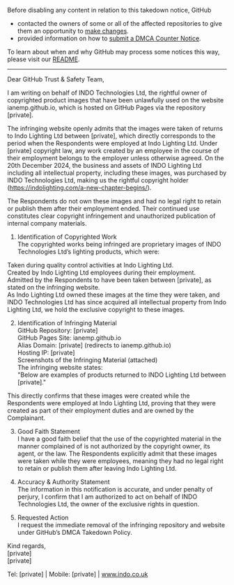 Before disabling any content in relation to this takedown notice, GitHub
- contacted the owners of some or all of the affected repositories to give them an opportunity to [make changes](https://docs.github.com/en/github/site-policy/dmca-takedown-policy#a-how-does-this-actually-work).
- provided information on how to [submit a DMCA Counter Notice](https://docs.github.com/en/articles/guide-to-submitting-a-dmca-counter-notice).

To learn about when and why GitHub may process some notices this way, please visit our [README](https://github.com/github/dmca/blob/master/README.md#anatomy-of-a-takedown-notice).

---

Dear GitHub Trust & Safety Team,

I am writing on behalf of INDO Technologies Ltd, the rightful owner of copyrighted product images that have been unlawfully used on the website ianemp.github.io, which is hosted on GitHub Pages via the repository [private].

The infringing website openly admits that the images were taken of returns to Indo Lighting Ltd between [private], which directly corresponds to the period when the Respondents were employed at Indo Lighting Ltd. Under [private] copyright law, any work created by an employee in the course of their employment belongs to the employer unless otherwise agreed. On the 20th December 2024, the business and assets of INDO Lighting Ltd including all intellectual property, including these images, was purchased by INDO Technologies Ltd, making us the rightful copyright holder (https://indolighting.com/a-new-chapter-begins/).

The Respondents do not own these images and had no legal right to retain or publish them after their employment ended. Their continued use constitutes clear copyright infringement and unauthorized publication of internal company materials.

1. Identification of Copyrighted Work  
The copyrighted works being infringed are proprietary images of INDO Technologies Ltd’s lighting products, which were:

Taken during quality control activities at Indo Lighting Ltd.  
Created by Indo Lighting Ltd employees during their employment.  
Admitted by the Respondents to have been taken between [private], as stated on the infringing website.  
As Indo Lighting Ltd owned these images at the time they were taken, and INDO Technologies Ltd has since acquired all intellectual property from Indo Lighting Ltd, we hold the exclusive copyright to these images.

2. Identification of Infringing Material  
GitHub Repository: [private]  
GitHub Pages Site: ianemp.github.io  
Alias Domain: [private] (redirects to ianemp.github.io)  
Hosting IP: [private]  
Screenshots of the Infringing Material (attached)  
The infringing website states:  
"Below are examples of products returned to INDO Lighting Ltd between [private]."

This directly confirms that these images were created while the Respondents were employed at Indo Lighting Ltd, proving that they were created as part of their employment duties and are owned by the Complainant.

3. Good Faith Statement  
I have a good faith belief that the use of the copyrighted material in the manner complained of is not authorized by the copyright owner, its agent, or the law. The Respondents explicitly admit that these images were taken while they were employees, meaning they had no legal right to retain or publish them after leaving Indo Lighting Ltd.

4. Accuracy & Authority Statement  
The information in this notification is accurate, and under penalty of perjury, I confirm that I am authorized to act on behalf of INDO Technologies Ltd, the owner of the exclusive rights in question.

5. Requested Action  
I request the immediate removal of the infringing repository and website under GitHub’s DMCA Takedown Policy.

Kind regards,  
[private]  
[private]  

Tel: [private] | Mobile: [private] | www.indo.co.uk
